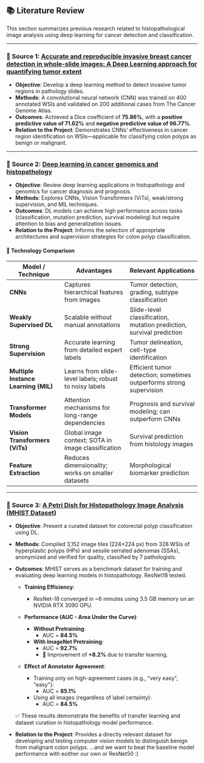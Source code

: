 ## 📚 Literature Review

This section summarizes previous research related to histopathological image analysis using deep learning for cancer detection and classification.

---

### 🔹 Source 1: [Accurate and reproducible invasive breast cancer detection in whole-slide images: A Deep Learning approach for quantifying tumor extent](https://www.nature.com/articles/srep46450#Tab4)

- **Objective**: Develop a deep learning method to detect invasive tumor regions in pathology slides.
- **Methods**: A convolutional neural network (CNN) was trained on 400 annotated WSIs and validated on 200 additional cases from The Cancer Genome Atlas.
- **Outcomes**: Achieved a Dice coefficient of **75.86%**, with a **positive predictive value of 71.62%** and **negative predictive value of 96.77%**.
- **Relation to the Project**: Demonstrates CNNs’ effectiveness in cancer region identification on WSIs—applicable for classifying colon polyps as benign or malignant.

---

### 🔹 Source 2: [Deep learning in cancer genomics and histopathology](https://genomemedicine.biomedcentral.com/articles/10.1186/s13073-024-01315-6)

- **Objective**: Review deep learning applications in histopathology and genomics for cancer diagnosis and prognosis.
- **Methods**: Explores CNNs, Vision Transformers (ViTs), weak/strong supervision, and MIL techniques.
- **Outcomes**: DL models can achieve high performance across tasks (classification, mutation prediction, survival modeling) but require attention to bias and generalization issues.
- **Relation to the Project**: Informs the selection of appropriate architectures and supervision strategies for colon polyp classification.

#### 🧠 Technology Comparison

| **Model / Technique**        | **Advantages**                                              | **Relevant Applications**                                                 |
|-----------------------------|-------------------------------------------------------------|---------------------------------------------------------------------------|
| **CNNs**                    | Captures hierarchical features from images                  | Tumor detection, grading, subtype classification                         |
| **Weakly Supervised DL**    | Scalable without manual annotations                         | Slide-level classification, mutation prediction, survival prediction     |
| **Strong Supervision**      | Accurate learning from detailed expert labels               | Tumor delineation, cell-type identification                              |
| **Multiple Instance Learning (MIL)** | Learns from slide-level labels; robust to noisy labels    | Efficient tumor detection; sometimes outperforms strong supervision      |
| **Transformer Models**      | Attention mechanisms for long-range dependencies            | Prognosis and survival modeling; can outperform CNNs                     |
| **Vision Transformers (ViTs)** | Global image context; SOTA in image classification          | Survival prediction from histology images                                |
| **Feature Extraction**      | Reduces dimensionality; works on smaller datasets           | Morphological biomarker prediction                                       |

---

### 🔹 Source 3: [A Petri Dish for Histopathology Image Analysis (MHIST Dataset)](https://arxiv.org/pdf/2101.12355)

- **Objective**: Present a curated dataset for colorectal polyp classification using DL.
- **Methods**: Compiled 3,152 image tiles (224×224 px) from 328 WSIs of hyperplastic polyps (HPs) and sessile serrated adenomas (SSAs), anonymized and verified for quality, classified by 7 pathologists.
- **Outcomes**: MHIST serves as a benchmark dataset for training and evaluating deep learning models in histopathology. ResNet18 tested.

  - **Training Efficiency**:
    - ResNet-18 converged in ~6 minutes using 3.5 GB memory on an NVIDIA RTX 3090 GPU.

  - **Performance (AUC - Area Under the Curve)**:
    - **Without Pretraining**:  
      - AUC = **84.5%**
    - **With ImageNet Pretraining**:  
      - AUC = **92.7%**
      - 🔼 Improvement of **+8.2%** due to transfer learning.

  - **Effect of Annotator Agreement**:
    - Training only on high-agreement cases (e.g., "very easy", "easy"):
      - AUC = **85.1%**
    - Using all images (regardless of label certainty):
      - AUC = **84.5%**

  ✅ These results demonstrate the benefits of transfer learning and dataset curation in histopathology model performance.

- **Relation to the Project**: Provides a directly relevant dataset for developing and testing computer vision models to distinguish benign from malignant colon polyps. ...and we want to beat the baseline model performance with eoither our own or ResNet50 :)
